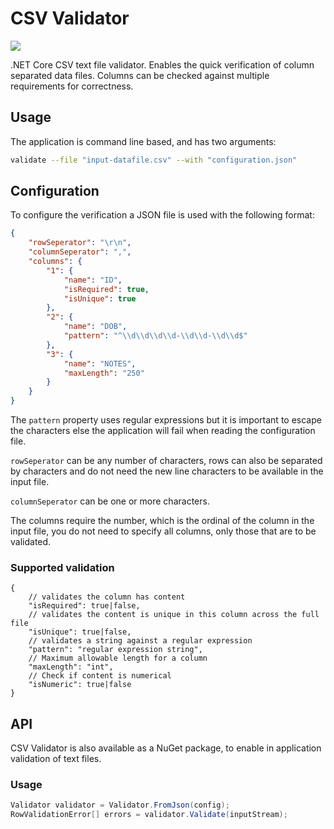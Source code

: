 # CSV Validator

[![](https://img.shields.io/github/release/barry-jones/csv-validator.svg)](https://github.com/barry-jones/csv-validator/releases/tag/v1.0.0)

.NET Core CSV text file validator. Enables the quick verification of column separated data files. Columns can be checked against multiple requirements for correctness.

## Usage

The application is command line based, and has two arguments:

``` bash
validate --file "input-datafile.csv" --with "configuration.json"
```

## Configuration

To configure the verification a JSON file is used with the following format:

``` json
{
	"rowSeperator": "\r\n",
	"columnSeperator": ",",
	"columns": {
		"1": {
			"name": "ID",
			"isRequired": true,
			"isUnique": true
		},
		"2": {
			"name": "DOB",
			"pattern": "^\\d\\d\\d\\d-\\d\\d-\\d\\d$"
		},
		"3": {
			"name": "NOTES",
			"maxLength": "250"
		}
	}
}
```

The `pattern` property uses regular expressions but it is important to escape the characters else the application will fail when reading the configuration file.

`rowSeperator` can be any number of characters, rows can also be separated by characters and do not need the new line characters to be available in the input file.

`columnSeperator` can be one or more characters.

The columns require the number, which is the ordinal of the column in the input file, you do not need to specify all columns, only those that are to be validated.

### Supported validation

```
{
    // validates the column has content
    "isRequired": true|false,
    // validates the content is unique in this column across the full file
    "isUnique": true|false,
    // validates a string against a regular expression
    "pattern": "regular expression string",
    // Maximum allowable length for a column
    "maxLength": "int",
    // Check if content is numerical
    "isNumeric": true|false
}
```

## API

CSV Validator is also available as a NuGet package, to enable in application validation of text files.

### Usage

``` csharp
Validator validator = Validator.FromJson(config);
RowValidationError[] errors = validator.Validate(inputStream);
```
